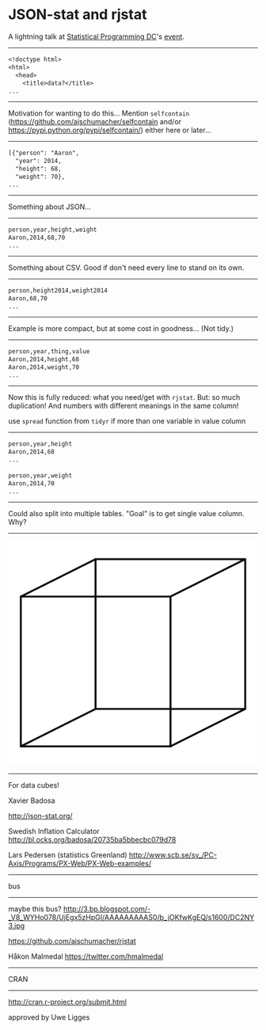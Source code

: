 # JSON-stat and rjstat

A lightning talk at [Statistical Programming DC](http://www.meetup.com/stats-prog-dc/)'s [event](http://www.meetup.com/stats-prog-dc/events/177772502/).

-----

```
<!doctype html>
<html>
  <head>
    <title>data?</title>
...
```

-----

Motivation for wanting to do this... Mention `selfcontain` (https://github.com/ajschumacher/selfcontain and/or https://pypi.python.org/pypi/selfcontain/) either here or later...

-----

```
[{"person": "Aaron",
  "year": 2014,
  "height": 68,
  "weight": 70},
...
```

-----

Something about JSON...

-----

```
person,year,height,weight
Aaron,2014,68,70
...
```

-----

Something about CSV. Good if don't need every line to stand on its own.

-----

```
person,height2014,weight2014
Aaron,68,70
...
```

-----

Example is more compact, but at some cost in goodness... (Not tidy.)

-----

```
person,year,thing,value
Aaron,2014,height,68
Aaron,2014,weight,70
...
```

-----

Now this is fully reduced: what you need/get with `rjstat`. But: so much duplication! And numbers with different meanings in the same column!

use `spread` function from `tidyr` if more than one variable in value column

-----

```
person,year,height
Aaron,2014,68
...

person,year,weight
Aaron,2014,70
...
```

-----

Could also split into multiple tables. "Goal" is to get single value column. Why?

-----

![cube](cube.png)

-----

For data cubes!

Xavier Badosa

http://json-stat.org/

Swedish Inflation Calculator
http://bl.ocks.org/badosa/20735ba5bbecbc079d78

Lars Pedersen (statistics Greenland)
http://www.scb.se/sv_/PC-Axis/Programs/PX-Web/PX-Web-examples/

-----

bus

-----

maybe this bus?
http://3.bp.blogspot.com/-_V8_WYHo078/UjEgx5zHpGI/AAAAAAAAAS0/b_jOKfwKgEQ/s1600/DC2NY3.jpg

https://github.com/ajschumacher/rjstat

Håkon Malmedal
https://twitter.com/hmalmedal

-----

CRAN

-----

http://cran.r-project.org/submit.html

approved by Uwe Ligges

